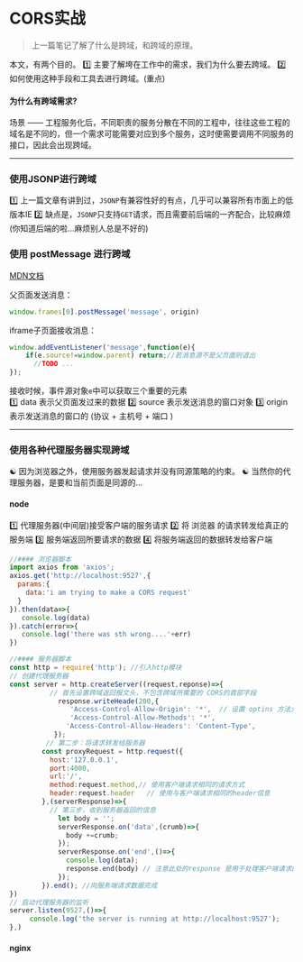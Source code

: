 # CORS实战
>上一篇笔记了解了什么是跨域，和跨域的原理。

本文，有两个目的。
1️⃣ 主要了解垮在工作中的需求，我们为什么要去跨域。
2️⃣ 如何使用这种手段和工具去进行跨域。(重点)

#### 为什么有跨域需求?
场景 —— 工程服务化后，不同职责的服务分散在不同的工程中，往往这些工程的域名是不同的，但一个需求可能需要对应到多个服务，这时便需要调用不同服务的接口，因此会出现跨域。
___
### 使用JSONP进行跨域
1️⃣ 上一篇文章有讲到过，`JSONP`有兼容性好的有点，几乎可以兼容所有市面上的低版本IE
2️⃣ 缺点是，`JSONP`只支持`GET`请求，而且需要前后端的一齐配合，比较麻烦(你知道后端的啦...麻烦别人总是不好的)

### 使用 postMessage 进行跨域
[MDN文档](https://developer.mozilla.org/zh-CN/docs/Web/API/Window/postMessage)

父页面发送消息：
```js 
window.frames[0].postMessage('message', origin)
```
iframe子页面接收消息：
```js
window.addEventListener('message',function(e){
    if(e.source!=window.parent) return;//若消息源不是父页面则退出
      //TODO ...
});
```
接收时候，事件源对象`e`中可以获取三个重要的元素  
1️⃣ data 表示父页面发过来的数据
2️⃣ source 表示发送消息的窗口对象
3️⃣ origin 表示发送消息的窗口的 (协议 +  主机号 + 端口 )


___
### 使用各种代理服务器实现跨域
☯️ 因为浏览器之外，使用服务器发起请求并没有同源策略的约束。
☯️ 当然你的代理服务器，是要和当前页面是同源的...

#### node
1️⃣ 代理服务器(中间层)接受客户端的服务请求
2️⃣ 将 浏览器 的请求转发给真正的服务端
3️⃣ 服务端返回所要请求的数据
4️⃣ 将服务端返回的数据转发给客户端

```js
//#### 浏览器脚本
import axios from 'axios';
axios.get('http://localhost:9527',{
  params:{
    data:'i am trying to make a CORS request'
  }
}).then(data=>{
   console.log(data)
}).catch(error=>{
   console.log('there was sth wrong....'+err)
})
```

```js
//#### 服务器脚本
const http = require('http'); //引入http模块
// 创建代理服务器
const server = http.createServer((request,reponse)=>{
          // 首先设置跨域返回报文头，不包含跨域所需要的 CORS的首部字段
            response.writeHeade(200,{
               'Access-Control-Allow-Origin': '*',  // 设置 optins 方法允许所有服务器访问 
               'Access-Control-Allow-Methods': '*',
              'Access-Control-Allow-Headers': 'Content-Type',
           });
         // 第二步：将请求转发给服务器
        const proxyRequest = http.request({
          host:'127.0.0.1',
          port:4000,
          url:'/',
          method:request.method,// 使用客户端请求相同的请求方式
          header:request.header   // 使用与客户端请求相同的header信息
        },(serverResponse)=>{
          // 第三步，收到服务器返回的信息
            let body = '';
            serverResponse.on('data',(crumb)=>{
              body +=crumb;
            });
            serverResponse.on('end',()=>{
              console.log(data);
              response.end(body) // 注意此处的response 是用于处理客户端请求的response对象
            });
        }).end(); //向服务端请求数据完成
})
// 启动代理服务器的监听
server.listen(9527,()=>{
     console.log('the server is running at http://localhost:9527');
},)
```

#### nginx

